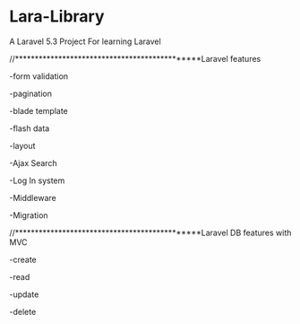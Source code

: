 # Lara-Library
A Laravel 5.3 Project For learning Laravel


//**********************************************Laravel features

-form validation

-pagination

-blade template

-flash data

-layout

-Ajax Search

-Log In system

-Middleware

-Migration


//**********************************************Laravel DB features with MVC

-create

-read

-update

-delete